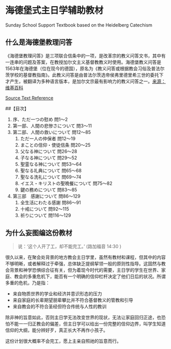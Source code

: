 # 海德堡式主日学辅助教材

Sunday School Support Textbook based on the Heidelberg Catechism

## 什么是海德堡教理问答

《海德堡教理问答》是三项联合信条中的一项，是改革宗的教义问答文书，其中有一连串的问题及答案，在教授加尔文主义基督教教义时使用。海德堡教义问答是1563年在海德堡（位在现今的德国），原名为《教义问答或根据教会习俗及普法尔茨学校的基督教指南》。此教义问答是由普法尔茨选帝侯弗里德里希三世的委托下才产生，被翻译为多种语言版本，是加尔文宗最有影响力的教义问答之一。[来源：维基百科](https://zh.wikipedia.org/wiki/%E6%B5%B7%E5%BE%B7%E5%A0%A1%E8%A6%81%E7%90%86%E5%95%8F%E7%AD%94)

[Source Text Reference](https://www.crcna.org/welcome/beliefs/confessions/heidelberg-catechism)



##【目次】

1. 序、ただ一つの慰め 問1～2
2. 第一部、人間の悲惨さについて 問3～11
3. 第二部、人間の救いについて 問12～85
    1. ただ一人の仲保者 問12～19
    2. まことの信仰・使徒信条 問20～25
    3. 父なる神について 問26～28
    4. 子なる神について 問29～52
    5. 聖霊なる神について 問53～64
    6. 聖なる礼典について 問65～68
    7. 聖なる洗礼について 問69～74
    8. イエス・キリストの聖晩餐について 問75～82
    9. 鍵の務めについて 問83～85
4. 第三部　感謝について 問86～129
    1. 全生活にわたる感謝 問86～91
    2. 十戒について 問92～115
    3. 祈りについて 問116～129


## 为什么妄图编这份教材

> 说：‘这个人开了工，却不能完工。’ (路加福音 14:30 )

很久以来，在聚会处背景的地方教会主日学里，虽然有教材和课程，但其中的内容不够明晰，或者解释过于牵强，总体缺乏提纲挈领一般的原则性指导。这固然与教会背景和神学恐惧综合征有关，但为着现今时代的需要，主日学的学生在世界、家庭、教会的多重危机下，能否有一个明确的信仰栏杆决定了他们日后的状况。所谓多重的危机，乃是指：

* 来自物质世界的学业和经济并意识形态的压力
* 来自家庭的长辈期望朋辈攀比并不符合基督教义的管教和引导
* 来自教会的不符合圣经但符合传统与人性的教训

除非神的旨意如此，否则主日学无法改变世界的现状，无法让家庭回归正途，也恐怕不能一一归正教会的偏差，但主日学可以给出一份完整的信仰边界，叫学生知道信仰的大纲，能分辨好歹，真正长大不再作小孩子。

这份计划很大概率不会完工，愿上主亲自照祂的旨意而行。